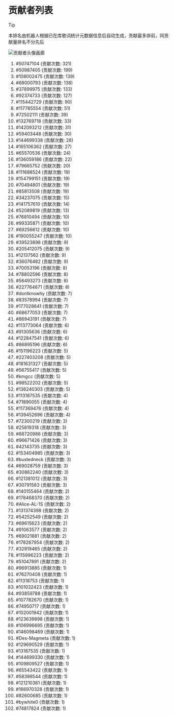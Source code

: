 # 贡献者列表

> [!TIP]
> 本排名由机器人根据已在库歌词统计元数据信息后自动生成，贡献最多排前，同贡献量排名不分先后

![贡献者头像画廊](./CONTRIBUTORS.svg)

1. #50747104 (贡献次数: 321)
2. #50987405 (贡献次数: 199)
3. #108002475 (贡献次数: 139)
4. #68000793 (贡献次数: 138)
5. #37899975 (贡献次数: 133)
6. #92374733 (贡献次数: 127)
7. #115442729 (贡献次数: 90)
8. #117785554 (贡献次数: 51)
9. #72502111 (贡献次数: 39)
10. #132769718 (贡献次数: 33)
11. #142093212 (贡献次数: 31)
12. #59403448 (贡献次数: 30)
13. #144699338 (贡献次数: 28)
14. #165106362 (贡献次数: 27)
15. #65570536 (贡献次数: 24)
16. #136059186 (贡献次数: 22)
17. #79665752 (贡献次数: 20)
18. #111688524 (贡献次数: 19)
19. #154799151 (贡献次数: 19)
20. #70494801 (贡献次数: 19)
21. #85813508 (贡献次数: 19)
22. #34237075 (贡献次数: 15)
23. #141757610 (贡献次数: 14)
24. #52089819 (贡献次数: 13)
25. #76810494 (贡献次数: 10)
26. #99335871 (贡献次数: 10)
27. #69256612 (贡献次数: 10)
28. #190055247 (贡献次数: 10)
29. #39523898 (贡献次数: 9)
30. #205412075 (贡献次数: 9)
31. #12137562 (贡献次数: 9)
32. #36076482 (贡献次数: 9)
33. #70053196 (贡献次数: 8)
34. #78802596 (贡献次数: 8)
35. #56493273 (贡献次数: 8)
36. #227764671 (贡献次数: 8)
37. #dontknowhy (贡献次数: 7)
38. #83578994 (贡献次数: 7)
39. #177028641 (贡献次数: 7)
40. #68677053 (贡献次数: 7)
41. #86943191 (贡献次数: 7)
42. #113773064 (贡献次数: 6)
43. #91305636 (贡献次数: 6)
44. #122847541 (贡献次数: 6)
45. #86895196 (贡献次数: 6)
46. #151196223 (贡献次数: 5)
47. #227403208 (贡献次数: 5)
48. #181631327 (贡献次数: 5)
49. #56755417 (贡献次数: 5)
50. #kmgcc (贡献次数: 5)
51. #98522202 (贡献次数: 5)
52. #136240303 (贡献次数: 5)
53. #113187535 (贡献次数: 4)
54. #71890055 (贡献次数: 4)
55. #117369476 (贡献次数: 4)
56. #139452696 (贡献次数: 4)
57. #72300219 (贡献次数: 3)
58. #25819318 (贡献次数: 3)
59. #68720986 (贡献次数: 3)
60. #96671426 (贡献次数: 3)
61. #42143735 (贡献次数: 3)
62. #153404985 (贡献次数: 3)
63. #bustedneck (贡献次数: 3)
64. #69028759 (贡献次数: 3)
65. #30862240 (贡献次数: 3)
66. #121381012 (贡献次数: 3)
67. #30791583 (贡献次数: 3)
68. #140155464 (贡献次数: 2)
69. #178468370 (贡献次数: 2)
70. #Alice-AL-1S (贡献次数: 2)
71. #131374398 (贡献次数: 2)
72. #54252549 (贡献次数: 2)
73. #69615623 (贡献次数: 2)
74. #91063577 (贡献次数: 2)
75. #69021881 (贡献次数: 2)
76. #178267954 (贡献次数: 2)
77. #32919465 (贡献次数: 2)
78. #115996223 (贡献次数: 2)
79. #51047891 (贡献次数: 2)
80. #96913885 (贡献次数: 1)
81. #76270408 (贡献次数: 1)
82. #11318753 (贡献次数: 1)
83. #101032423 (贡献次数: 1)
84. #93859788 (贡献次数: 1)
85. #107782670 (贡献次数: 1)
86. #74950717 (贡献次数: 1)
87. #102001942 (贡献次数: 1)
88. #123639898 (贡献次数: 1)
89. #106996695 (贡献次数: 1)
90. #146098469 (贡献次数: 1)
91. #Des-Magmeta (贡献次数: 1)
92. #129690529 (贡献次数: 1)
93. #13187535 (贡献次数: 1)
94. #144699330 (贡献次数: 1)
95. #109809527 (贡献次数: 1)
96. #65543422 (贡献次数: 1)
97. #58398544 (贡献次数: 1)
98. #121210361 (贡献次数: 1)
99. #166970328 (贡献次数: 1)
100. #82600685 (贡献次数: 1)
101. #bywhite0 (贡献次数: 1)
102. #74817824 (贡献次数: 1)

